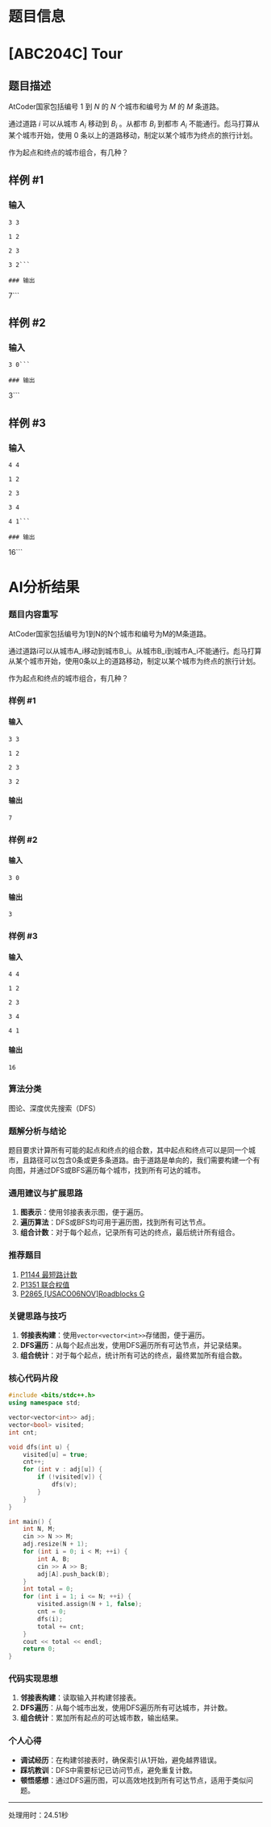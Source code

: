 # 题目信息

# [ABC204C] Tour

## 题目描述

AtCoder国家包括编号 ${1}$ 到 ${N}$ 的 ${N}$ 个城市和编号为 ${M}$ 的 ${M}$ 条道路。

通过道路 ${i}$ 可以从城市 ${A_i}$ 移动到 ${B_i}$ 。从都市 ${B_i}$ 到都市 ${A_i}$ 不能通行。彪马打算从某个城市开始，使用 ${0}$ 条以上的道路移动，制定以某个城市为终点的旅行计划。

作为起点和终点的城市组合，有几种？

## 样例 #1

### 输入

```
3 3

1 2

2 3

3 2```

### 输出

```
7```

## 样例 #2

### 输入

```
3 0```

### 输出

```
3```

## 样例 #3

### 输入

```
4 4

1 2

2 3

3 4

4 1```

### 输出

```
16```

# AI分析结果

### 题目内容重写

AtCoder国家包括编号为1到N的N个城市和编号为M的M条道路。

通过道路i可以从城市A_i移动到城市B_i。从城市B_i到城市A_i不能通行。彪马打算从某个城市开始，使用0条以上的道路移动，制定以某个城市为终点的旅行计划。

作为起点和终点的城市组合，有几种？

### 样例 #1

#### 输入

```
3 3

1 2

2 3

3 2
```

#### 输出

```
7
```

### 样例 #2

#### 输入

```
3 0
```

#### 输出

```
3
```

### 样例 #3

#### 输入

```
4 4

1 2

2 3

3 4

4 1
```

#### 输出

```
16
```

### 算法分类
图论、深度优先搜索（DFS）

### 题解分析与结论

题目要求计算所有可能的起点和终点的组合数，其中起点和终点可以是同一个城市，且路径可以包含0条或更多条道路。由于道路是单向的，我们需要构建一个有向图，并通过DFS或BFS遍历每个城市，找到所有可达的城市。

### 通用建议与扩展思路
1. **图表示**：使用邻接表表示图，便于遍历。
2. **遍历算法**：DFS或BFS均可用于遍历图，找到所有可达节点。
3. **组合计数**：对于每个起点，记录所有可达的终点，最后统计所有组合。

### 推荐题目
1. [P1144 最短路计数](https://www.luogu.com.cn/problem/P1144)
2. [P1351 联合权值](https://www.luogu.com.cn/problem/P1351)
3. [P2865 [USACO06NOV]Roadblocks G](https://www.luogu.com.cn/problem/P2865)

### 关键思路与技巧
1. **邻接表构建**：使用`vector<vector<int>>`存储图，便于遍历。
2. **DFS遍历**：从每个起点出发，使用DFS遍历所有可达节点，并记录结果。
3. **组合统计**：对于每个起点，统计所有可达的终点，最终累加所有组合数。

### 核心代码片段
```cpp
#include <bits/stdc++.h>
using namespace std;

vector<vector<int>> adj;
vector<bool> visited;
int cnt;

void dfs(int u) {
    visited[u] = true;
    cnt++;
    for (int v : adj[u]) {
        if (!visited[v]) {
            dfs(v);
        }
    }
}

int main() {
    int N, M;
    cin >> N >> M;
    adj.resize(N + 1);
    for (int i = 0; i < M; ++i) {
        int A, B;
        cin >> A >> B;
        adj[A].push_back(B);
    }
    int total = 0;
    for (int i = 1; i <= N; ++i) {
        visited.assign(N + 1, false);
        cnt = 0;
        dfs(i);
        total += cnt;
    }
    cout << total << endl;
    return 0;
}
```

### 代码实现思想
1. **邻接表构建**：读取输入并构建邻接表。
2. **DFS遍历**：从每个城市出发，使用DFS遍历所有可达城市，并计数。
3. **组合统计**：累加所有起点的可达城市数，输出结果。

### 个人心得
- **调试经历**：在构建邻接表时，确保索引从1开始，避免越界错误。
- **踩坑教训**：DFS中需要标记已访问节点，避免重复计数。
- **顿悟感想**：通过DFS遍历图，可以高效地找到所有可达节点，适用于类似问题。

---
处理用时：24.51秒